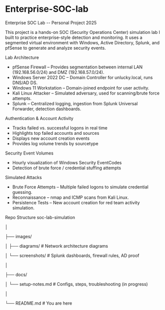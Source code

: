 # Enterprise-SOC-lab
Enterprise SOC Lab -- Personal Project 2025

This project is a hands-on SOC (Security Operations Center) simulation lab I built to practice enterprise-style detection and monitoring.
It uses a segmented virtual environment with Windows, Active Directory, Splunk, and pfSense to generate and analyze security events.

Lab Architecture

* pfSense Firewall – Provides segmentation between internal LAN (192.168.56.0/24) and DMZ (192.168.57.0/24).
* Windows Server 2022 DC – Domain Controller for unlucky.local, runs DNS/AD DS.
* Windows 11 Workstation – Domain-joined endpoint for user activity.
* Kali Linux Attacker – Simulated adversary, used for scanning/brute force attempts.
* Splunk – Centralized logging, ingestion from Splunk Universal Forwarder, detection dashboards.

Authentication & Account Activity

* Tracks failed vs. successful logons in real time
* Highlights top failed accounts and sources
* Displays new account creation events
* Provides log volume trends by sourcetype

Security Event Volumes

* Hourly visualization of Windows Security EventCodes
* Detection of brute force / credential stuffing attempts

Simulated Attacks

* Brute Force Attempts – Multiple failed logons to simulate credential guessing.
* Reconnaissance – nmap and ICMP scans from Kali Linux.
* Persistence Tests – New account creation for red team activity simulation.

Repo Structure
soc-lab-simulation

│

├── images/

│   ├── diagrams/          # Network architecture diagrams

│   └── screenshots/       # Splunk dashboards, firewall rules, AD proof

│

├── docs/

│   └── setup-notes.md     # Configs, steps, troubleshooting (in progress)

│

└── README.md              # You are here
